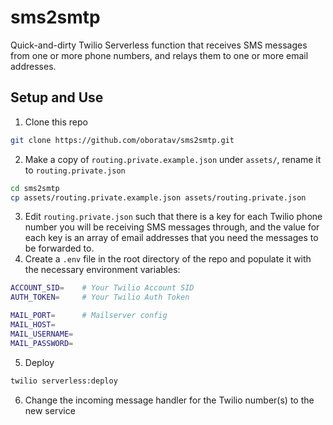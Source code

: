 # sms2smtp

Quick-and-dirty Twilio Serverless function that receives SMS messages from one or more phone numbers, and relays them to one or more email addresses.

## Setup and Use
1. Clone this repo
~~~bash
git clone https://github.com/oboratav/sms2smtp.git
~~~
2. Make a copy of `routing.private.example.json` under `assets/`, rename it to `routing.private.json`
~~~bash
cd sms2smtp
cp assets/routing.private.example.json assets/routing.private.json
~~~
3. Edit `routing.private.json` such that there is a key for each Twilio phone number you will be receiving SMS messages through, and the value for each key is an array of email addresses that you need the messages to be forwarded to.
4. Create a `.env` file in the root directory of the repo and populate it with the necessary environment variables:
~~~bash
ACCOUNT_SID=    # Your Twilio Account SID 
AUTH_TOKEN=     # Your Twilio Auth Token

MAIL_PORT=      # Mailserver config
MAIL_HOST=
MAIL_USERNAME=
MAIL_PASSWORD=
~~~
5. Deploy
~~~bash
twilio serverless:deploy
~~~
6. Change the incoming message handler for the Twilio number(s) to the new service
